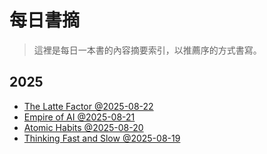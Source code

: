 # 每日書摘

> 這裡是每日一本書的內容摘要索引，以推薦序的方式書寫。

## 2025
- [The Latte Factor @2025-08-22](The_Latte_Factor.md)
- [Empire of AI @2025-08-21](Empire_of_AI.md)
- [Atomic Habits @2025-08-20](AtomicHabits.md)
- [Thinking Fast and Slow @2025-08-19](ThinkingFastandSlow.md)
